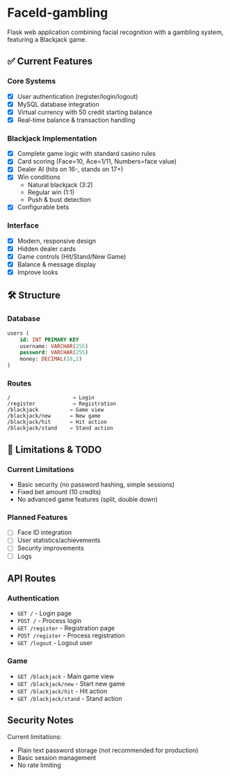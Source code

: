 # FaceId-gambling

Flask web application combining facial recognition with a gambling system, featuring a Blackjack game.

## ✅ Current Features

### Core Systems
- [x] User authentication (register/login/logout)
- [x] MySQL database integration
- [x] Virtual currency with 50 credit starting balance
- [x] Real-time balance & transaction handling

### Blackjack Implementation
- [x] Complete game logic with standard casino rules
- [x] Card scoring (Face=10, Ace=1/11, Numbers=face value)
- [x] Dealer AI (hits on 16-, stands on 17+)
- [x] Win conditions
  - Natural blackjack (3:2)
  - Regular win (1:1)
  - Push & bust detection
- [X] Configurable bets

### Interface
- [x] Modern, responsive design
- [x] Hidden dealer cards
- [x] Game controls (Hit/Stand/New Game)
- [x] Balance & message display
- [x] Improve looks

## 🛠️ Structure

### Database
```sql
users (
    id: INT PRIMARY KEY
    username: VARCHAR(255)
    password: VARCHAR(255)
    money: DECIMAL(10,2)
)
```

### Routes
```
/                    → Login
/register            → Registration
/blackjack          → Game view
/blackjack/new      → New game
/blackjack/hit      → Hit action
/blackjack/stand    → Stand action
```

## 🚧 Limitations & TODO

### Current Limitations
- Basic security (no password hashing, simple sessions)
- Fixed bet amount (10 credits)
- No advanced game features (split, double down)

### Planned Features
- [ ] Face ID integration
- [ ] User statistics/achievements
- [ ] Security improvements
- [ ] Logs

## API Routes

### Authentication
- `GET /` - Login page
- `POST /` - Process login
- `GET /register` - Registration page
- `POST /register` - Process registration
- `GET /logout` - Logout user

### Game
- `GET /blackjack` - Main game view
- `GET /blackjack/new` - Start new game
- `GET /blackjack/hit` - Hit action
- `GET /blackjack/stand` - Stand action

## Security Notes

Current limitations:
   - Plain text password storage (not recommended for production)
   - Basic session management
   - No rate limiting

